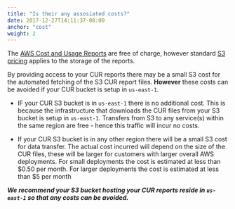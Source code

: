 ```yaml
---
title: "Is their any assosiated costs?"
date: 2017-12-27T14:11:37-08:00
anchor: "cost"
weight: 2
---
```


The [AWS Cost and Usage Reports](http://docs.aws.amazon.com/awsaccountbilling/latest/aboutv2/billing-reports-costusage.html) are free of charge, however standard [S3 pricing](https://aws.amazon.com/s3/pricing/) applies to the storage of the reports.

By providing access to your CUR reports there may be a small S3 cost for the automated fetching of the S3 CUR report files. **However** these costs can be avoided if your CUR bucket is setup in `us-east-1`.

* IF your CUR S3 bucket is in `us-east-1` there is no additional cost. This is because the infrastructure that downloads the CUR files from your S3 bucket is setup in `us-east-1`. Transfers from S3 to any service(s) within the same region are free - hence this traffic will incur no costs.

* If your CUR S3 bucket is in any other region there will be a small S3 cost for data transfer. The actual cost incurred will depend on the size of the CUR files, these will be larger for customers with larger overall AWS deployments. For small deployments the cost is estimated at less than $0.50 per month. For larger deployments the cost is estimated at less than $5 per month

_**We recommend your S3 bucket hosting your CUR reports reside in `us-east-1` so that any costs can be avoided.**_

